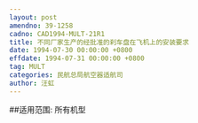 ```yaml
---
layout: post
amendno: 39-1258
cadno: CAD1994-MULT-21R1
title: 不同厂家生产的经批准的刹车盘在飞机上的安装要求
date: 1994-07-30 00:00:00 +0800
effdate: 1994-07-31 00:00:00 +0800
tag: MULT
categories: 民航总局航空器适航司
author: 汪虹
---
```


##适用范围:
所有机型

